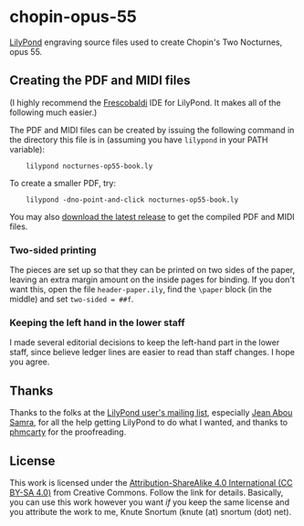 # chopin-opus-55
[LilyPond](https://lilypond.org/) engraving source files used to create Chopin's Two Nocturnes, opus 55.

## Creating the PDF and MIDI files
(I highly recommend the [Frescobaldi](https://www.frescobaldi.org/) IDE for LilyPond.  It makes all of the following much easier.)

The PDF and MIDI files can be created by issuing the following command in the directory this file is in (assuming you have `lilypond` in your PATH variable):

        lilypond nocturnes-op55-book.ly

To create a smaller PDF, try:

        lilypond -dno-point-and-click nocturnes-op55-book.ly

You may also [download the latest release](https://github.com/ksnortum/chopin-opus-55/releases/latest) to get the compiled PDF and MIDI files.

### Two-sided printing
The pieces are set up so that they can be printed on two sides of the paper, leaving an extra margin amount on the inside pages for binding.  If you don't want this, open the file `header-paper.ily`,
find the `\paper` block (in the middle) and set `two-sided = ##f`.

### Keeping the left hand in the lower staff
I made several editorial decisions to keep the left-hand part in the lower staff, since believe ledger lines are easier to read than staff changes.  I hope you agree.

## Thanks
Thanks to the folks at the [LilyPond user's mailing list](mailto://lilypond-user@gnu.org), especially [Jean Abou Samra](https://github.com/jeanas), for all the help getting LilyPond to do what I wanted, and thanks to [phmcarty](https://github.com/phmccarty) for the proofreading.

## License
This work is licensed under the [Attribution-ShareAlike 4.0 International (CC BY-SA 4.0)](https://creativecommons.org/licenses/by-sa/4.0/) from Creative Commons.  Follow the link for details.  Basically, you can use this work however you want *if* you keep the same license and you attribute the work to me, Knute Snortum (knute (at) snortum (dot) net).

